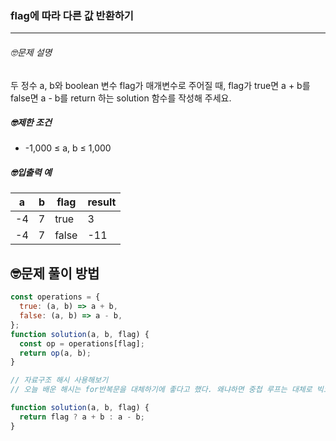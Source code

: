 ### flag에 따라 다른 값 반환하기

---

###### 🤓문제 설명

두 정수 a, b와 boolean 변수 flag가 매개변수로 주어질 때, flag가 true면 a + b를 false면 a - b를 return 하는 solution 함수를 작성해 주세요.

##### 🤓제한 조건

- -1,000 ≤ a, b ≤ 1,000

##### 🤓입출력 예

| a   | b   | flag  | result |
| --- | --- | ----- | ------ |
| -4  | 7   | true  | 3      |
| -4  | 7   | false | -11    |

## 🤓문제 풀이 방법

```javascript
const operations = {
  true: (a, b) => a + b,
  false: (a, b) => a - b,
};
function solution(a, b, flag) {
  const op = operations[flag];
  return op(a, b);
}

// 자료구조 해시 사용해보기
// 오늘 배운 해시는 for반복문을 대체하기에 좋다고 했다. 왜냐하면 중첩 루프는 대체로 빅오 O(N^2)의 알고리즘 효율성을 갖고있다고 했는데, 해시는 데이터 셀에 값을 넣고 그 공간을 키로 가리킨다. 그래서 읽기를 하면 O(1)의 선형시간을 갖는 알고리즘을 가질 수 있다. 그래서 공부도 할 겸 사용해봤음 O(1) >>>>>>>>>>>>>>>>>>>>> 넘사벽  >>>>> O(N)
```

```javascript
function solution(a, b, flag) {
  return flag ? a + b : a - b;
}
```
